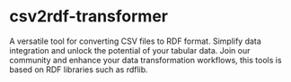 # csv2rdf-transformer
A versatile tool for converting CSV files to RDF format. Simplify data integration and unlock the potential of your tabular data. Join our community and enhance your data transformation workflows, this tools is based on RDF libraries such as rdflib.
